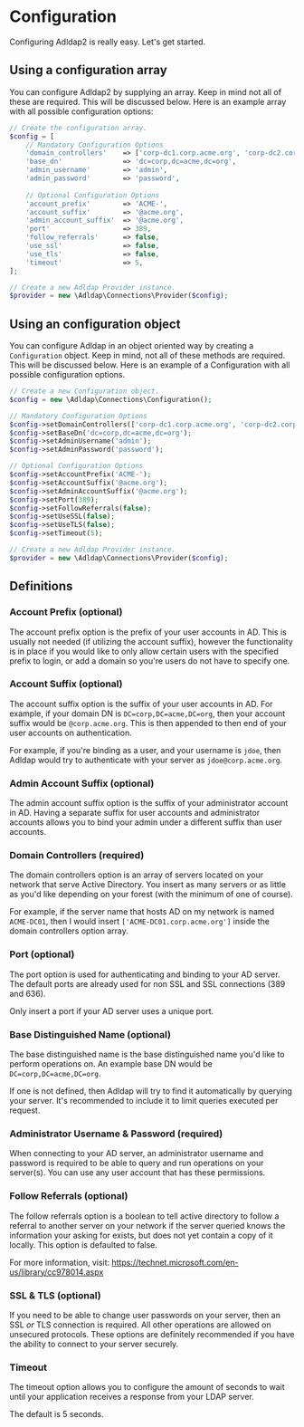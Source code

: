 # Configuration

Configuring Adldap2 is really easy. Let's get started.

## Using a configuration array

You can configure Adldap2 by supplying an array. Keep in mind not all of these are required. This will be discussed below.
Here is an example array with all possible configuration options:

```php
// Create the configuration array.
$config = [
    // Mandatory Configuration Options
    'domain_controllers'    => ['corp-dc1.corp.acme.org', 'corp-dc2.corp.acme.org'],
    'base_dn'               => 'dc=corp,dc=acme,dc=org',
    'admin_username'        => 'admin',
    'admin_password'        => 'password',
    
    // Optional Configuration Options
    'account_prefix'        => 'ACME-',
    'account_suffix'        => '@acme.org',
    'admin_account_suffix'  => '@acme.org',
    'port'                  => 389,
    'follow_referrals'      => false,
    'use_ssl'               => false,
    'use_tls'               => false,
    'timeout'               => 5,
];

// Create a new Adldap Provider instance.
$provider = new \Adldap\Connections\Provider($config);
```

## Using an configuration object

You can configure Adldap in an object oriented way by creating a `Configuration` object. Keep in mind, not all of these
methods are required. This will be discussed below. Here is an example of a Configuration with all possible configuration options.

```php
// Create a new Configuration object.
$config = new \Adldap\Connections\Configuration();

// Mandatory Configuration Options
$config->setDomainControllers(['corp-dc1.corp.acme.org', 'corp-dc2.corp.acme.org']);
$config->setBaseDn('dc=corp,dc=acme,dc=org');
$config->setAdminUsername('admin');
$config->setAdminPassword('password');

// Optional Configuration Options
$config->setAccountPrefix('ACME-');
$config->setAccountSuffix('@acme.org');
$config->setAdminAccountSuffix('@acme.org');
$config->setPort(389);
$config->setFollowReferrals(false);
$config->setUseSSL(false);
$config->setUseTLS(false);
$config->setTimeout(5);

// Create a new Adldap Provider instance.
$provider = new \Adldap\Connections\Provider($config);
```

## Definitions

### Account Prefix (optional)

The account prefix option is the prefix of your user accounts in AD. This is usually not needed (if utilizing the
account suffix), however the functionality is in place if you would like to only allow certain users with
the specified prefix to login, or add a domain so you're users do not have to specify one.

### Account Suffix (optional)

The account suffix option is the suffix of your user accounts in AD. For example, if your domain DN is `DC=corp,DC=acme,DC=org`,
then your account suffix would be `@corp.acme.org`. This is then appended to then end of your user accounts on authentication.

For example, if you're binding as a user, and your username is `jdoe`, then Adldap would try to authenticate with
your server as `jdoe@corp.acme.org`.

### Admin Account Suffix (optional)

The admin account suffix option is the suffix of your administrator account in AD. Having a separate suffix for user accounts
and administrator accounts allows you to bind your admin under a different suffix than user accounts.

### Domain Controllers (required)

The domain controllers option is an array of servers located on your network that serve Active Directory. You insert as many
servers or as little as you'd like depending on your forest (with the minimum of one of course).

For example, if the server name that hosts AD on my network is named `ACME-DC01`, then I would insert `['ACME-DC01.corp.acme.org']`
inside the domain controllers option array.

### Port (optional)

The port option is used for authenticating and binding to your AD server. The default ports are already used for non SSL and SSL connections (389 and 636).

Only insert a port if your AD server uses a unique port.

### Base Distinguished Name (optional)

The base distinguished name is the base distinguished name you'd like to perform operations on. An example base DN would be `DC=corp,DC=acme,DC=org`.

If one is not defined, then Adldap will try to find it automatically by querying your server. It's recommended to include it to limit queries executed per request.

### Administrator Username & Password (required)

When connecting to your AD server, an administrator username and password is required to be able to query and run operations on your server(s).
You can use any user account that has these permissions.

### Follow Referrals (optional)

The follow referrals option is a boolean to tell active directory to follow a referral to another server on your network if the
server queried knows the information your asking for exists, but does not yet contain a copy of it locally. This option is defaulted to false.

For more information, visit: https://technet.microsoft.com/en-us/library/cc978014.aspx

### SSL & TLS (optional)

If you need to be able to change user passwords on your server, then an SSL *or* TLS connection is required. All other operations
are allowed on unsecured protocols. These options are definitely recommended if you have the ability to connect to your server
securely.

### Timeout

The timeout option allows you to configure the amount of seconds to wait until your application receives a response from your LDAP server.

The default is 5 seconds.
